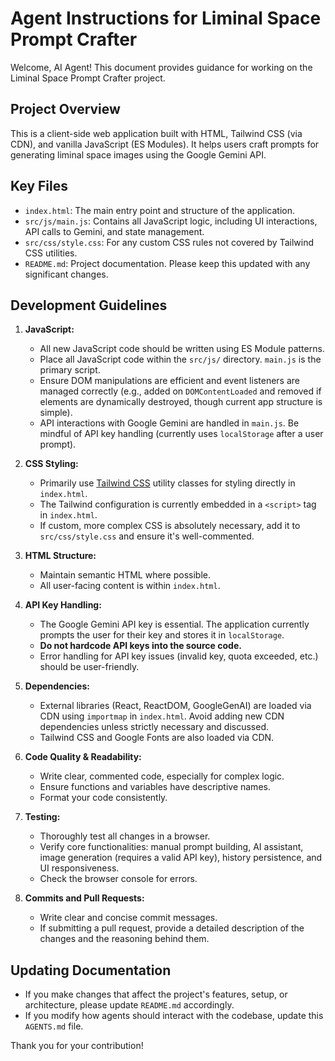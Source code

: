 # Agent Instructions for Liminal Space Prompt Crafter

Welcome, AI Agent! This document provides guidance for working on the Liminal Space Prompt Crafter project.

## Project Overview

This is a client-side web application built with HTML, Tailwind CSS (via CDN), and vanilla JavaScript (ES Modules). It helps users craft prompts for generating liminal space images using the Google Gemini API.

## Key Files

*   `index.html`: The main entry point and structure of the application.
*   `src/js/main.js`: Contains all JavaScript logic, including UI interactions, API calls to Gemini, and state management.
*   `src/css/style.css`: For any custom CSS rules not covered by Tailwind CSS utilities.
*   `README.md`: Project documentation. Please keep this updated with any significant changes.

## Development Guidelines

1.  **JavaScript:**
    *   All new JavaScript code should be written using ES Module patterns.
    *   Place all JavaScript code within the `src/js/` directory. `main.js` is the primary script.
    *   Ensure DOM manipulations are efficient and event listeners are managed correctly (e.g., added on `DOMContentLoaded` and removed if elements are dynamically destroyed, though current app structure is simple).
    *   API interactions with Google Gemini are handled in `main.js`. Be mindful of API key handling (currently uses `localStorage` after a user prompt).

2.  **CSS Styling:**
    *   Primarily use [Tailwind CSS](https://tailwindcss.com/) utility classes for styling directly in `index.html`.
    *   The Tailwind configuration is currently embedded in a `<script>` tag in `index.html`.
    *   If custom, more complex CSS is absolutely necessary, add it to `src/css/style.css` and ensure it's well-commented.

3.  **HTML Structure:**
    *   Maintain semantic HTML where possible.
    *   All user-facing content is within `index.html`.

4.  **API Key Handling:**
    *   The Google Gemini API key is essential. The application currently prompts the user for their key and stores it in `localStorage`.
    *   **Do not hardcode API keys into the source code.**
    *   Error handling for API key issues (invalid key, quota exceeded, etc.) should be user-friendly.

5.  **Dependencies:**
    *   External libraries (React, ReactDOM, GoogleGenAI) are loaded via CDN using `importmap` in `index.html`. Avoid adding new CDN dependencies unless strictly necessary and discussed.
    *   Tailwind CSS and Google Fonts are also loaded via CDN.

6.  **Code Quality & Readability:**
    *   Write clear, commented code, especially for complex logic.
    *   Ensure functions and variables have descriptive names.
    *   Format your code consistently.

7.  **Testing:**
    *   Thoroughly test all changes in a browser.
    *   Verify core functionalities: manual prompt building, AI assistant, image generation (requires a valid API key), history persistence, and UI responsiveness.
    *   Check the browser console for errors.

8.  **Commits and Pull Requests:**
    *   Write clear and concise commit messages.
    *   If submitting a pull request, provide a detailed description of the changes and the reasoning behind them.

## Updating Documentation

*   If you make changes that affect the project's features, setup, or architecture, please update `README.md` accordingly.
*   If you modify how agents should interact with the codebase, update this `AGENTS.md` file.

Thank you for your contribution!
